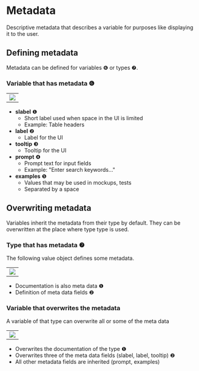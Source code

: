 # Metadata
Descriptive metadata that describes a variable for purposes like displaying it to the user.

## Defining metadata
Metadata can be defined for variables &#x277B; or types &#x277C;.

### Variable that has metadata &#x277B;

<table><tr><td><img src="https://cdn.rawgit.com/fuinorg/org.fuin.dsl.ddd/d8c8aa3/doc/dsl/metadata/variable.ddd.svg"></td></tr></table>

* **slabel** &#x2776;
  * Short label used when space in the UI is limited
  * Example: Table headers
* **label** &#x2777;
  * Label for the UI
* **tooltip** &#x2778;
  * Tooltip for the UI
* **prompt** &#x2779;
  * Prompt text for input fields
  * Example: "Enter search keywords…"
* **examples** &#x277A;
  * Values that may be used in mockups, tests
  * Separated by a space

## Overwriting metadata
Variables inherit the metadata from their type by default. They can be overwritten at the place where type type is used.

### Type that has metadata &#x277C;
The following value object defines some metadata.

<table><tr><td><img src="https://cdn.rawgit.com/fuinorg/org.fuin.dsl.ddd/d8c8aa3/doc/dsl/metadata/valueobject.ddd.svg"></td></tr></table>

* Documentation is also meta data &#x2776; 
* Definition of meta data fields &#x2777;

### Variable that overwrites the metadata
A variable of that type can overwrite all or some of the meta data

<table><tr><td><img src="https://cdn.rawgit.com/fuinorg/org.fuin.dsl.ddd/d8c8aa3/doc/dsl/metadata/event.ddd.svg"></td></tr></table>

* Overwrites the documentation of the type &#x2776;
* Overwrites three of the meta data fields (slabel, label, tooltip) &#x2777;
* All other metadata fields are inherited (prompt, examples)
